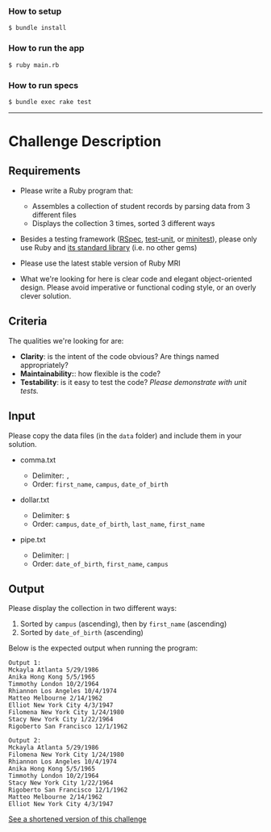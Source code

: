 ### How to setup

```sh-session
$ bundle install
```

### How to run the app

```sh-session
$ ruby main.rb
```

### How to run specs

```sh-session
$ bundle exec rake test
```

---

# Challenge Description

## Requirements

* Please write a Ruby program that:

  * Assembles a collection of student records by parsing data from 3 different files
  * Displays the collection 3 times, sorted 3 different ways

* Besides a testing framework ([RSpec](https://github.com/rspec/rspec), [test-unit](https://github.com/test-unit/test-unit), or [minitest](https://github.com/seattlerb/minitest)), please only use Ruby and [its standard library](http://www.ruby-doc.org/stdlib/) (i.e. no other gems)

* Please use the latest stable version of Ruby MRI

* What we're looking for here is clear code and elegant object-oriented design. Please avoid imperative or functional coding style, or an overly clever solution.

## Criteria

The qualities we're looking for are:

  * **Clarity**: is the intent of the code obvious? Are things named appropriately?
  * **Maintainability:**: how flexible is the code?
  * **Testability**: is it easy to test the code? _Please demonstrate with unit tests._

## Input

Please copy the data files (in the `data` folder) and include them in your solution.

  * comma.txt
    * Delimiter: `,`
    * Order: `first_name`, `campus`, `date_of_birth`

  * dollar.txt
    * Delimiter: `$`
    * Order: `campus`, `date_of_birth`, `last_name`, `first_name`

  * pipe.txt
    * Delimiter: `|`
    * Order: `date_of_birth`, `first_name`, `campus`

## Output

Please display the collection in two different ways:

  1. Sorted by `campus` (ascending), then by `first_name` (ascending)
  2. Sorted by `date_of_birth` (ascending)

Below is the expected output when running the program:

```
Output 1:
Mckayla Atlanta 5/29/1986
Anika Hong Kong 5/5/1965
Timmothy London 10/2/1964
Rhiannon Los Angeles 10/4/1974
Matteo Melbourne 2/14/1962
Elliot New York City 4/3/1947
Filomena New York City 1/24/1980
Stacy New York City 1/22/1964
Rigoberto San Francisco 12/1/1962

Output 2:
Mckayla Atlanta 5/29/1986
Filomena New York City 1/24/1980
Rhiannon Los Angeles 10/4/1974
Anika Hong Kong 5/5/1965
Timmothy London 10/2/1964
Stacy New York City 1/22/1964
Rigoberto San Francisco 12/1/1962
Matteo Melbourne 2/14/1962
Elliot New York City 4/3/1947
```

[See a shortened version of this challenge](https://github.com/rafaelsales/code-challenges/tree/students-shortened-version/students)
